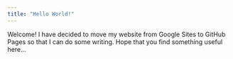 ```yaml
---
title: "Hello World!"
---
```


Welcome! I have decided to move my website from Google Sites to GitHub Pages so that I can do some writing. Hope that you find something useful here...
